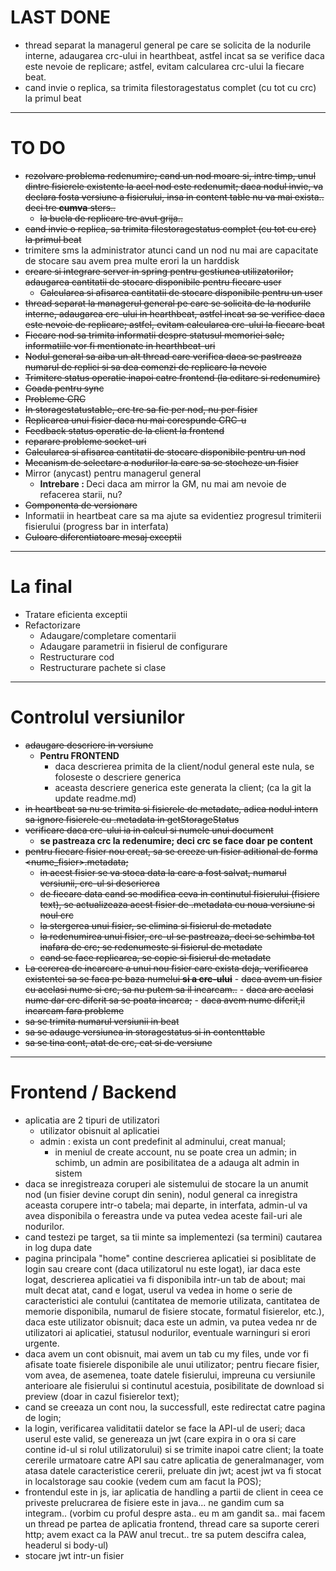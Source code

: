 # LAST DONE
- thread separat la managerul general pe care se solicita de la nodurile interne, adaugarea crc-ului in hearthbeat, astfel incat sa se verifice daca este
  nevoie de replicare; astfel, evitam calcularea crc-ului la fiecare beat.
- cand invie o replica, sa trimita filestoragestatus complet (cu tot cu crc) la primul beat
  
___

# TO DO
- ~~rezolvare problema redenumire; cand un nod moare si, intre timp, unul dintre fisierele existente la acel nod este redenumit; daca nodul invie, va declara fosta
versiune a fisierului, insa in content table nu va mai exista.. deci tre <b>cumva</b> sters..~~
    - ~~la bucla de replicare tre avut grija..~~
- ~~cand invie o replica, sa trimita filestoragestatus complet (cu tot cu crc) la primul beat~~
- trimitere sms la administrator atunci cand un nod nu mai are capacitate de stocare sau avem prea multe erori la un harddisk
- ~~creare si integrare server in spring pentru gestiunea utilizatorilor; adaugarea cantitatii de stocare disponibile pentru fiecare user~~
    - ~~Calcularea si afisarea cantitatii de stocare disponibile pentru un user~~
- ~~thread separat la managerul general pe care se solicita de la nodurile interne, adaugarea crc-ului in hearthbeat, astfel incat sa se verifice daca este
nevoie de replicare; astfel, evitam calcularea crc-ului la fiecare beat~~
- ~~Fiecare nod sa trimita informatii despre statusul memoriei sale; informatiile vor fi mentionate in hearthbeat-uri~~
- ~~Nodul general sa aiba un alt thread care verifica daca se pastreaza numarul de replici si sa dea comenzi de replicare la nevoie~~
- ~~Trimitere status operatie inapoi catre frontend (la editare si redenumire)~~
- ~~Coada pentru sync~~
- ~~Probleme CRC~~
- ~~In storagestatustable, crc tre sa fie per nod, nu per fisier~~
- ~~Replicarea unui fisier daca nu mai corespunde CRC-u~~
- ~~Feedback status operatie de la client la frontend~~
- ~~reparare probleme socket-uri~~
- ~~Calcularea si afisarea cantitatii de stocare disponibile pentru un nod~~
- ~~Mecanism de selectare a nodurilor la care sa se stocheze un fisier~~
- Mirror (anycast) pentru managerul general
    - <b>Intrebare : </b>Deci daca am mirror la GM, nu mai am nevoie de refacerea starii, nu?
- ~~Componenta de versionare~~
- Informatii in heartbeat care sa ma ajute sa evidentiez progresul trimiterii fisierului (progress bar in interfata)
- ~~Culoare diferentiatoare mesaj exceptii~~

___

# La final
- Tratare eficienta exceptii
- Refactorizare
    - Adaugare/completare comentarii
    - Adaugare parametrii in fisierul de configurare
    - Restructurare cod
    - Restructurare pachete si clase
___

# Controlul versiunilor

- ~~adaugare descriere in versiune~~
    - <b>Pentru FRONTEND</b>
        - daca descrierea primita de la client/nodul general este nula, se foloseste o descriere generica
        - aceasta descriere generica este generata la client; (ca la git la update readme.md)
- ~~in heartbeat sa nu se trimita si fisierele de metadate, adica nodul intern sa ignore fisierele cu .metadata in getStorageStatus~~
- ~~verificare daca crc-ului ia in calcul si numele unui document~~
    - <b>se pastreaza crc la redenumire; deci crc se face doar pe content</b>
- ~~pentru fiecare fisier nou creat, sa se creeze un fisier aditional de forma <nume_fisier>.metadata;~~
    - ~~in acest fisier se va stoca data la care a fost salvat, numarul versiunii, crc-ul si descrierea~~
    - ~~de fiecare data cand se modifica ceva in continutul fisierului (fisiere text), se actualizeaza acest fisier de .metadata cu noua versiune si noul crc~~
    - ~~la stergerea unui fisier, se elimina si fisierul de metadate~~
    - ~~la redenumirea unui fisier, crc-ul se pastreaza, deci se schimba tot inafara de crc; se redenumeste si fisierul de metadate~~
    - ~~cand se face replicarea, se copie si fisierul de metadate~~
- ~~La cererea de incarcare a unui nou fisier care exista deja, verificarea existentei sa se faca pe baza numelui <b>si a crc-ului</b>~~
        - ~~daca avem un fisier cu acelasi nume si crc, sa nu putem sa il incarcam..~~
        - ~~daca are acelasi nume dar crc diferit sa se poata incarca;~~
        - ~~daca avem nume diferit,il incarcam fara probleme~~
- ~~sa se trimita numarul versiunii in beat~~
- ~~sa se adauge versiunea in storagestatus si in contenttable~~
- ~~sa se tina cont, atat de crc, cat si de versiune~~

___

# Frontend / Backend
- aplicatia are 2 tipuri de utilizatori
    - utilizator obisnuit al aplicatiei
    - admin : exista un cont predefinit al adminului, creat manual; 
        - in meniul de create account, nu se poate crea un admin; in schimb, un admin are posibilitatea de a adauga alt admin in sistem
- daca se inregistreaza coruperi ale sistemului de stocare la un anumit nod (un fisier devine corupt din senin), nodul general ca inregistra aceasta corupere intr-o tabela;
mai departe, in interfata, admin-ul va avea disponibila o fereastra unde va putea vedea aceste fail-uri ale nodurilor.
- cand testezi pe target, sa tii minte sa implementezi (sa termini) cautarea in log dupa date
- pagina principala "home" contine descrierea aplicatiei si posiblitate de login sau creare cont (daca utilizatorul nu este logat), iar daca este logat, descrierea aplicatiei va fi disponibila intr-un tab de about; mai mult decat atat, cand e logat, userul va vedea in home o serie de caracteristici ale contului (cantitatea de memorie utilizata, cantitatea de memorie disponibila, numarul de fisiere stocate, formatul fisierelor, etc.), daca este utilizator obisnuit; daca este un admin, va putea vedea nr de utilizatori ai aplicatiei, statusul nodurilor, eventuale warninguri si erori urgente.
- daca avem un cont obisnuit, mai avem un tab cu my files, unde vor fi afisate toate fisierele disponibile ale unui utilizator; pentru fiecare fisier, vom avea, de asemenea, toate datele fisierului, impreuna cu versiunile anterioare ale fisierului si continutul acestuia, posibilitate de download si preview (doar in cazul fisierelor text);
- cand se creeaza un cont nou, la successfull, este redirectat catre pagina de login;
- la login, verificarea validitatii datelor se face la API-ul de useri; daca userul este valid, se genereaza un jwt (care expira in o ora si care contine id-ul si rolul utilizatorului) si se trimite inapoi catre client; la toate cererile urmatoare catre API sau catre aplicatia de generalmanager, vom atasa datele caracteristice cererii, preluate din jwt; acest jwt va fi stocat in localstorage sau cookie (vedem cum am facut la POS);
- frontendul este in js, iar aplicatia de handling a partii de client in ceea ce priveste prelucrarea de fisiere este in java... ne gandim cum sa integram.. (vorbim cu proful despre asta.. eu m am gandit sa.. mai facem un thread pe partea de aplicatia frontend, thread care sa suporte cereri http; avem exact ca la PAW anul trecut.. tre sa putem descifra calea, headerul si body-ul)
- stocare jwt intr-un fisier